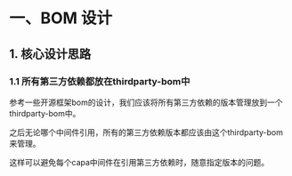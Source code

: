 # 一、BOM 设计

## 1. 核心设计思路

### 1.1 所有第三方依赖都放在thirdparty-bom中

参考一些开源框架bom的设计，我们应该将所有第三方依赖的版本管理放到一个thirdparty-bom中。

之后无论哪个中间件引用，所有的第三方依赖版本都应该由这个thirdparty-bom来管理。

这样可以避免每个capa中间件在引用第三方依赖时，随意指定版本的问题。